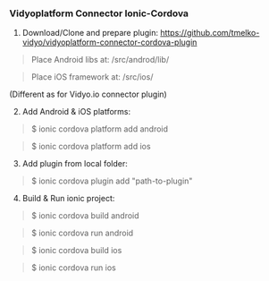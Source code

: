 ### Vidyoplatform Connector Ionic-Cordova

1. Download/Clone and prepare plugin: https://github.com/tmelko-vidyo/vidyoplatform-connector-cordova-plugin
> Place Android libs at: /src/androd/lib/

> Place iOS framework at: /src/ios/

(Different as for Vidyo.io connector plugin)

2. Add Android & iOS platforms:

> $ ionic cordova platform add android

> $ ionic cordova platform add ios

3. Add plugin from local folder:

> $ ionic cordova plugin add "path-to-plugin"
  
4. Build & Run ionic project:

> $ ionic cordova build android

> $ ionic cordova run android

> $ ionic cordova build ios

> $ ionic cordova run ios
